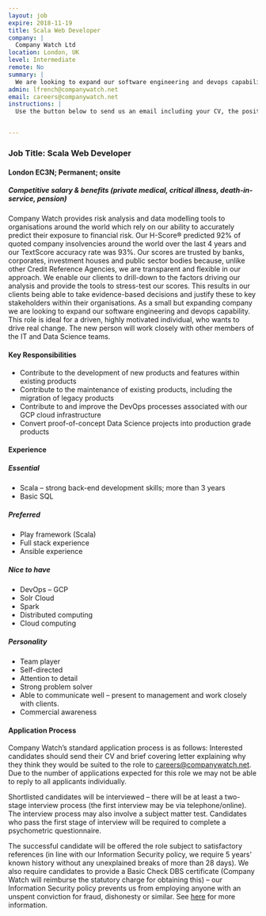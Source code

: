 ```yaml
---
layout: job
expire: 2018-11-19
title: Scala Web Developer
company: |
  Company Watch Ltd
location: London, UK
level: Intermediate
remote: No
summary: |
  We are looking to expand our software engineering and devops capability with a Scala Web Developer to contribute to the development of new products and features within existing products; help maintain existing products and migrate legacy products; and help convert proof-of-concept data science projects into production grade products.
admin: lfrench@companywatch.net
email: careers@companywatch.net
instructions: |
  Use the button below to send us an email including your CV, the position you're applying for, and anything else you might want to say.


---
```


<!-- break -->

### Job Title: Scala Web Developer
#### London EC3N; Permanent; onsite
##### Competitive salary & benefits (private medical, critical illness, death-in-service, pension) 
Company Watch provides risk analysis and data modelling tools to organisations around the world which rely on our ability to accurately predict their exposure to financial risk. Our H-Score® predicted 92% of quoted company insolvencies around the world over the last 4 years and our TextScore accuracy rate was 93%. 
Our scores are trusted by banks, corporates, investment houses and public sector bodies because, unlike other Credit Reference Agencies, we are transparent and flexible in our approach. We enable our clients to drill-down to the factors driving our analysis and provide the tools to stress-test our scores. This results in our clients being able to take evidence-based decisions and justify these to key stakeholders within their organisations. 
As a small but expanding company we are looking to expand our software engineering and devops capability. This role is ideal for a driven, highly motivated individual, who wants to drive real change. The new person will work closely with other members of the IT and Data Science teams.

#### Key Responsibilities
* Contribute to the development of new products and features within existing products
* Contribute to the maintenance of existing products, including the migration of legacy products
* Contribute to and improve the DevOps processes associated with our GCP cloud infrastructure
* Convert proof-of-concept Data Science projects into production grade products 

#### Experience

##### Essential
* Scala – strong back-end development skills; more than 3 years
* Basic SQL

##### Preferred
* Play framework (Scala)
* Full stack experience
* Ansible experience 

##### Nice to have
* DevOps – GCP
* Solr Cloud
* Spark
* Distributed computing
* Cloud computing

##### Personality
* Team player
* Self-directed
* Attention to detail
* Strong problem solver
* Able to communicate well – present to management and work closely with clients.
* Commercial awareness

#### Application Process
Company Watch’s standard application process is as follows:
Interested candidates should send their CV and brief covering letter explaining why they think they would be suited to the role to [careers@companywatch.net](mailto:careers@companywatch.net).  Due to the number of applications expected for this role we may not be able to reply to all applicants individually.

Shortlisted candidates will be interviewed – there will be at least a two-stage interview process (the first interview may be via telephone/online). The interview process may also involve a subject matter test.
Candidates who pass the first stage of interview will be required to complete a psychometric questionnaire.

The successful candidate will be offered the role subject to satisfactory references (in line with our Information Security policy, we require 5 years’ known history without any unexplained breaks of more than 28 days). 
We also require candidates to provide a Basic Check DBS certificate (Company Watch will reimburse the statutory charge for obtaining this) – our Information Security policy prevents us from employing anyone with an unspent conviction for fraud, dishonesty or similar. See [here](https://www.gov.uk/request-copy-criminal-record) for more information.